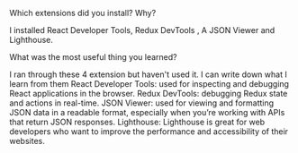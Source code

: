 Which extensions did you install? Why?

I installed React Developer Tools, Redux DevTools , A JSON Viewer and Lighthouse. 

What was the most useful thing you learned?

I ran through these 4 extension but haven't used it. I can write down what I learn from them
React Developer Tools: used for inspecting and debugging React applications in the browser.
Redux DevTools: debugging Redux state and actions in real-time.
JSON Viewer: used for viewing and formatting JSON data in a readable format, especially when you’re working with APIs that return JSON responses.
Lighthouse: Lighthouse is great for web developers who want to improve the performance and accessibility of their websites.
